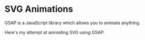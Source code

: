 # SVG Animations 

GSAP is a JavaScript library which allows you to animate anything. 

Here's my attempt at animating SVG using GSAP. 


